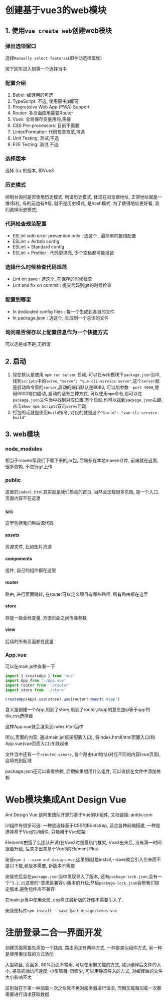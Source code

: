# 创建基于vue3的web模块

## 1. 使用`vue create web`创建web模块

### 弹出选项窗口

选择`Manually select features`(即手动选择属性)

按下回车进入到第一个选择当中

### 配置介绍

1. Babel: 编译用的可选
2. TypeScript: 不选, 使用原生js即可
3. Progressive Web App (PWA) Support
4. Router: 多页面应用需要Router
5. Vuex: 全局保存变量用的,需要
6. CSS Pre-processors: 目前不需要
7. Linter/Formatter: 代码检查规范,可选
8. Unit Testing: 测试,不选
9. E2E Testing: 测试,不选

### 选择版本

选择 3.x 的版本, 即Vue3

### 历史模式

控制台询问是否使用历史模式, 所谓历史模式, 体现在浏览器地址, 正常地址就是一堆/斜杠, 有的前边有#号, 就不是历史模式,
是hash模式, 为了使得地址更好看, 我们选择历史模式;

### 代码检查规范配置

- ESLint with error prevention only : 选这个 , 最简单的报错配置
- ESLint + Airbnb config
- ESLint + Standard config
- ESLint + Prettier : 代码更漂亮, 少个空格都可能报错

### 选择什么时候检查代码规范

- Lint on save : 选这个, 在保存的时候检查
- Lint and fix on commit : 提交代码到git的时候检查

### 配置到哪里

- In dedicated config files : 每一个生成到各自的文件
- In package.json : 选这个, 生成到一个总体的文件

### 询问是否保存以上配置信息作为一个快捷方式

可以选是或不是,无所谓

## 2. 启动

1. 现在默认是使用 `npm run server` 启动, 可以在web模块下`package.json`当中, 找到`scripts`中的`serve`,
   `"serve": "vue-cli-service serve"`,这个`server`就是启动命令里的`server`,启动的端口默认是8080, 可以加参数`--port 9000`,使用9000端口启动, 启动的话有三种方式, 可以使用`npm`命令,也可以在`package.json`文件当中找到对应位置,有个启动,也可以找到`package.json`右键,点击`Show npm Scripts`双击`serve`启动
2. 打包的话就是使用`build`指令, 对应的就是这个`"build": "vue-cli-service build"`

## 3. web模块

### node_modules

相当于maven帮我们下载下来的jar包, 后端都在本地maven仓库, 前端就在这里, 很多依赖, 不进行git上传

### public

这里的`indexl.html`其实就是我们启动的首页, 当然会加载很多东西, 是一个入口, 页面内容不在这里

### src

这里包括我们后端源代码

#### assets

资源文件, 比如图片资源

#### components

组件, 自己的组件都在这里

#### router

路由, 进行页面跳转, 在router可以定义项目有哪些路径, 所有路由都在这里

#### store

存放一些全局变量, 方便页面之间传递参数

#### view

后续的所有页面都在这里

### App.vue

可以在main.js中查看一下

```js
import { createApp } from 'vue'
import App from './App.vue'
import router from './router'
import store from './store'

createApp(App).use(store).use(router).mount('#app')
```

含义是创建一个App,用到了store,用到了router,#app的意思是ip等于app的div,css选择器

这样App.vue就会渲染到index.html当中

所以,页面的内容, 通过main.js(框架配置入口), 将index.html(html页面入口)和App.vue(vue页面入口)关联起来

文件当中还有一个`<router-view/>`, 各个路由(url地址)对应不同的内容(vue页面),会填充到<router-view/>区域

package.json还可以查看依赖, 后期如果想用什么组件, 可以直接在文件中添加依赖


# Web模块集成Ant Design Vue

Ant Design Vue 是阿里团队开源的基于Vue的UI组件, 文档链接: antdv.com

UI组件有很多可选: 一种是选择基于CSS的Bootstrap, 适合各种前端搭建, 一种是选择基于Vue的UI组件, 只能用于Vue框架

Element(由饿了么团队开源)在Vue2时是最热门框架, Vue3出来后, 没有第一时间跟着升级, 后来才出来基于Vue3的Element Plus

安装`npm i --save ant-design-vue`,这里的i就是install,--save就会引入引来而不是只下载,老版本需要, 新版本不需要

安装完后会在`package.json`当中发现导入了版本, 还有`package-lock.json`,会有一个`^3.2.15`这里的`^`意思是兼容小版本的升级,然后`package-lock.json`会帮我们锁定版本,避免组件库不兼容

在main.js当中使用全局, css样式最新版的好像不需要引入了, 

安装图标库`npm install --save @ant-design/icons-vue`

# 注册登录二合一界面开发

创建页面需要先添加一个路由, 路由添加有两种方式, 一种是类似组件方式, 另一种是使用懒加载的方式添加

大型项目, 页面多, 80%页面不常用, 可以使用懒加载的方式, 减少编译后文件的大小, 提高初始访问速度; 
小型项目, 页面少, 可以用静态导入的方式, 对编译后的文件大小影响不大

区别就在于第一种加载一次之后就不再对服务器进行请求, 而懒加载每加载一次都需要进行请求获取数据